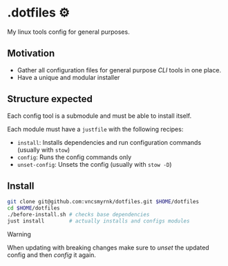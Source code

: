 # .dotfiles ⚙️

My linux tools config for general purposes.

## Motivation

- Gather all configuration files for general purpose _CLI_ tools in one place.
- Have a unique and modular installer

## Structure expected

Each config tool is a submodule and must be able to install itself.

Each module must have a `justfile` with the following recipes:

- `install`: Installs dependencies and run configuration commands (usually with `stow`)
- `config`: Runs the config commands only
- `unset-config`: Unsets the config (usually with `stow -D`)

## Install

```bash
git clone git@github.com:vncsmyrnk/dotfiles.git $HOME/dotfiles
cd $HOME/dotfiles
./before-install.sh # checks base dependencies
just install        # actually installs and configs modules
```

> [!WARNING]
> When updating with breaking changes make sure to _unset_ the updated config and then _config_ it again.

